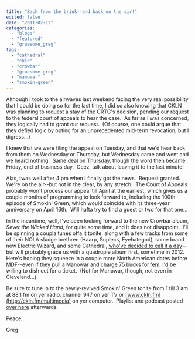 ```yaml
---
title: "Back from the brink--and back on the air!"
edited: false
date: "2011-02-12"
categories:
  - "blogs"
  - "featured"
  - "gruesome_greg"
tags:
  - "cathedral"
  - "ckln"
  - "crowbar"
  - "gruesome-greg"
  - "manowar"
  - "smokin-green"
---
```


Although I took to the airwaves last weekend facing the very real possibility that I could be doing so for the last time, I did so also knowing that CKLN was planning to request a stay of the CRTC's decision, pending our request to the federal court of appeals to hear the case.  As far as I was concerned, they logically had to grant our request.  (Of course, one could argue that they defied logic by opting for an unprecedented mid-term revocation, but I digress...)

I knew that we were filing the appeal on Tuesday, and that we'd hear back from them on Wednesday or Thursday, but Wednesday came and went and we heard nothing.  Same deal on Thursday, though the word then became Friday, end of business day.  Geez, talk about leaving it to the last minute!

Alas, twas well after 4 pm when I finally got the news.  Request granted.  We're on the air--but not in the clear, by any stretch.  The Court of Appeals probably won't process our appeal till April at the earliest, which gives us a couple months of programming to look forward to, including the 100th episode of Smokin' Green, which would coincide with its three-year anniversary on April 16th.  Will hafta try to find a guest or two for that one...

In the meantime, well, I've been looking forward to the new Crowbar album, _Sever the Wicked Hand_, for quite some time, and it does not disappoint.  I'll be spinning a coupla tunes offa it tonite, along with a few tracks from some of their NOLA sludge brethren (Haarp, Suplecs, Eyehategod), some brand new Electric Wizard, and some Cathedral, [who've decided to call it a day](http://www.bravewords.com/news/155593)\--but will probably grace us with a quadruple album first, sometime in 2012.  Here's hoping they squeeze in a couple more North American dates before [MDF](http://www.roadrunnerrecords.com/blabbermouth.net/news.aspx?mode=Article&newsitemID=149198)\--even if they pull a Manowar and [charge 75 bucks for 'em](http://www.songkick.com/concerts/7851621-manowar-at-agora-theatre-and-ballroom), I'd be willing to dish out for a ticket.  (Not for Manowar, though, not even in Cleveland...)

Be sure to tune in to the newly-revived Smokin' Green tonite from 1 till 3 am at 88.1 fm on yer radio, channel 947 on yer TV or [www.ckln.fm](http://ckln.fm/multimedia) on yer computer.  Playlist and podcast posted [over here](http://toohightogetitright.darkbb.com/t155-episode-93-february-12-2011) afterwards.

Peace,

Greg
